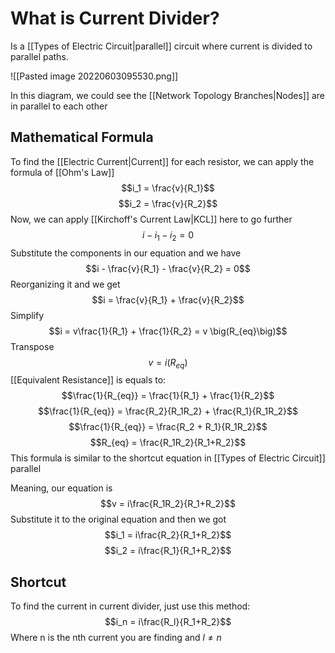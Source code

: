 # What is Current Divider?
Is a [[Types of Electric Circuit|parallel]] circuit where current is divided to parallel paths.


![[Pasted image 20220603095530.png]]


In this diagram, we could see the [[Network Topology Branches|Nodes]] are in parallel to each other

## Mathematical Formula
To find the [[Electric Current|Current]] for each resistor, we can apply the formula of [[Ohm's Law]] 
$$i_1 = \frac{v}{R_1}$$
$$i_2 = \frac{v}{R_2}$$
Now, we can apply [[Kirchoff's Current Law|KCL]] here to go further $$i - i_1 - i_2 = 0$$
Substitute the components in our equation and we have $$i - \frac{v}{R_1} - \frac{v}{R_2} = 0$$
Reorganizing it and we get $$i = \frac{v}{R_1} + \frac{v}{R_2}$$
Simplify $$i = v\frac{1}{R_1} + \frac{1}{R_2} = v \big(R_{eq}\big)$$
Transpose $$v = i\big(R_{eq}\big)$$
[[Equivalent Resistance]] is equals to: 
$$\frac{1}{R_{eq}} = \frac{1}{R_1} + \frac{1}{R_2}$$
$$\frac{1}{R_{eq}} = \frac{R_2}{R_1R_2} + \frac{R_1}{R_1R_2}$$
$$\frac{1}{R_{eq}} = \frac{R_2 + R_1}{R_1R_2}$$
$$R_{eq} = \frac{R_1R_2}{R_1+R_2}$$
This formula is similar to the shortcut equation in [[Types of Electric Circuit]] parallel

Meaning, our equation is
$$v = i\frac{R_1R_2}{R_1+R_2}$$
Substitute it to the original equation and then we got
$$i_1 = i\frac{R_2}{R_1+R_2}$$
$$i_2 = i\frac{R_1}{R_1+R_2}$$
## Shortcut
To find the current in current divider, just use this method: $$i_n = i\frac{R_l}{R_1+R_2}$$
Where n is the nth current you are finding and $l \neq n$



